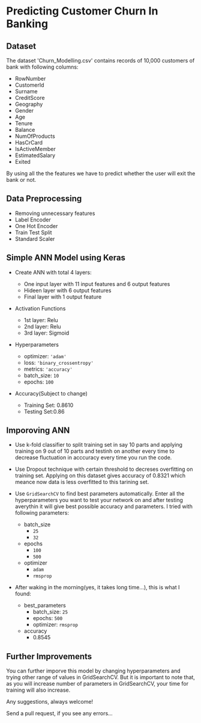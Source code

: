 # Predicting Customer Churn In Banking

## Dataset

The dataset 'Churn_Modelling.csv' contains records of 10,000 customers of bank with following columns:

- RowNumber
- CustomerId
- Surname
- CreditScore
- Geography
- Gender
- Age
- Tenure
- Balance
- NumOfProducts
- HasCrCard
- IsActiveMember
- EstimatedSalary
- Exited

By using all the the features we have to predict whether the user will exit the bank or not.

## Data Preprocessing

- Removing unnecessary features
- Label Encoder
- One Hot Encoder
- Train Test Split
- Standard Scaler


## Simple ANN Model using Keras

- Create ANN with total 4 layers:
    - One input layer with 11 input features and 6 output features
    - Hideen layer with 6 output features
    - Final layer with 1 output feature

- Activation Functions
    - 1st layer: Relu
    - 2nd layer: Relu
    - 3rd layer: Sigmoid

- Hyperparameters
    - optimizer: `'adam'`
    - loss: `'binary_crossentropy'`
    - metrics: `'accuracy'`
    - batch_size: `10`
    - epochs: `100`

- Accuracy(Subject to change)
    - Training Set: 0.8610
    - Testing Set:0.86

## Imporoving ANN

- Use k-fold classifier to split training set in say 10 parts and applying training on 9 out of 10 parts and testinh on another every time to decrease fluctuation in acccuracy every time you run the code.

- Use Dropout technique with certain threshold to decreses overfitting on training set. Applying on this dataset gives accuracy of 0.8321 which meance now data is less overfitted to this tarining set.

- Use `GridSearchCV` to find best parameters automatically. Enter all the hyperparameters you want to test your network on and after testing averythin it will give best possible accuracy and parameters. I tried with following parameters:
    - batch_size
        - `25`
        - `32`
    - epochs
        - `100`
        - `500`
    - optimizer
        - `adam`
        - `rmsprop`

- After waking in the morning(yes, it takes long time...), this is what I found:
    - best_parameters
        - batch_size: `25`
        - epochs: `500`
        - optimizer: `rmsprop`
    - accuracy
        - 0.8545

## Further Improvements

You can further imporve this model by changing hyperparameters and trying other range of values in GridSearchCV. But it is important to note that, as you will increase number of parameters in GridSearchCV, your time for training will also increase.

Any suggestions, always welcome! 

Send a pull request, if you see any errors...
